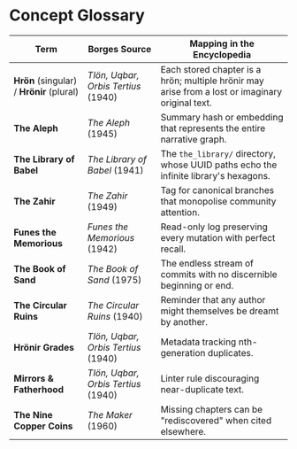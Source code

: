 # Concept Glossary

| Term | Borges Source | Mapping in the Encyclopedia |
| --- | --- | --- |
| **Hrön** (singular) / **Hrönir** (plural) | *Tlön, Uqbar, Orbis Tertius* (1940) | Each stored chapter is a hrön; multiple hrönir may arise from a lost or imaginary original text. |
| **The Aleph** | *The Aleph* (1945) | Summary hash or embedding that represents the entire narrative graph. |
| **The Library of Babel** | *The Library of Babel* (1941) | The `the_library/` directory, whose UUID paths echo the infinite library's hexagons. |
| **The Zahir** | *The Zahir* (1949) | Tag for canonical branches that monopolise community attention. |
| **Funes the Memorious** | *Funes the Memorious* (1942) | Read-only log preserving every mutation with perfect recall. |
| **The Book of Sand** | *The Book of Sand* (1975) | The endless stream of commits with no discernible beginning or end. |
| **The Circular Ruins** | *The Circular Ruins* (1940) | Reminder that any author might themselves be dreamt by another. |
| **Hrönir Grades** | *Tlön, Uqbar, Orbis Tertius* (1940) | Metadata tracking nth-generation duplicates. |
| **Mirrors & Fatherhood** | *Tlön, Uqbar, Orbis Tertius* (1940) | Linter rule discouraging near-duplicate text. |
| **The Nine Copper Coins** | *The Maker* (1960) | Missing chapters can be "rediscovered" when cited elsewhere. |
